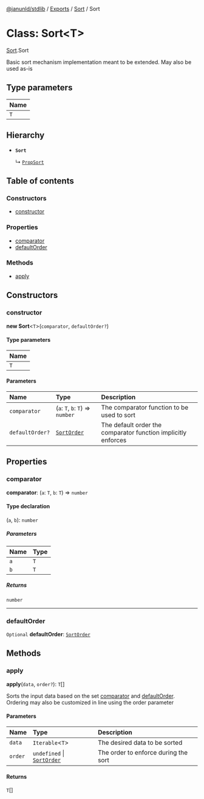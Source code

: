 [@janunld/stdlib](../README.md) / [Exports](../modules.md) / [Sort](../modules/Sort.md) / Sort

# Class: Sort<T\>

[Sort](../modules/Sort.md).Sort

Basic sort mechanism implementation meant to be extended. May also be used as-is

## Type parameters

| Name |
| :------ |
| `T` |

## Hierarchy

- **`Sort`**

  ↳ [`PropSort`](Sort.PropSort.md)

## Table of contents

### Constructors

- [constructor](Sort.Sort.md#constructor)

### Properties

- [comparator](Sort.Sort.md#comparator)
- [defaultOrder](Sort.Sort.md#defaultorder)

### Methods

- [apply](Sort.Sort.md#apply)

## Constructors

### constructor

**new Sort**<`T`\>(`comparator`, `defaultOrder?`)

#### Type parameters

| Name |
| :------ |
| `T` |

#### Parameters

| Name | Type | Description |
| :------ | :------ | :------ |
| `comparator` | (`a`: `T`, `b`: `T`) => `number` | The comparator function to be used to sort |
| `defaultOrder?` | [`SortOrder`](../modules/Sort.md#sortorder) | The default order the comparator function implicitly enforces |

## Properties

### comparator

 **comparator**: (`a`: `T`, `b`: `T`) => `number`

#### Type declaration

(`a`, `b`): `number`

##### Parameters

| Name | Type |
| :------ | :------ |
| `a` | `T` |
| `b` | `T` |

##### Returns

`number`

___

### defaultOrder

 `Optional` **defaultOrder**: [`SortOrder`](../modules/Sort.md#sortorder)

## Methods

### apply

**apply**(`data`, `order?`): `T`[]

Sorts the input data based on the set [comparator](Sort.Sort.md#comparator) and [defaultOrder](Sort.Sort.md#defaultorder). Ordering may also
be customized in line using the order parameter

#### Parameters

| Name | Type | Description |
| :------ | :------ | :------ |
| `data` | `Iterable`<`T`\> | The desired data to be sorted |
| `order` | `undefined` \| [`SortOrder`](../modules/Sort.md#sortorder) | The order to enforce during the sort |

#### Returns

`T`[]
